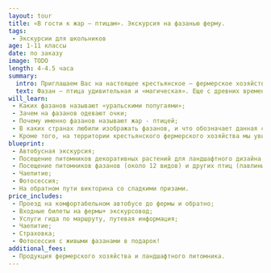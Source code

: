 ```yaml
---
layout: tour
title: «В гости к жар – птицам». Экскурсия на фазанью ферму.
tags:
 - Экскурсии для школьников
age: 1-11 классы
date: по заказу
image: TODO
length: 4-4.5 часа
summary:
  intro: Приглашаем Вас на настоящее крестьянское – фермерское хозяйства «Фазанья ферма».
  text: Фазан – птица удивительная и «магическая». Еще с древних времен ее отожествляли с мифическим фениксом – сладкоголосой птицей счастья. Фазаны  - это обилие красок, множество необычных форм, симфонии голосов, грациозность походки. Теперь эта чудо - птица с горящими на солнце перьями живет и в Прикамье.
will_learn:
 - Каких фазанов называют «уральскими попугаями»;
 - Зачем на фазанов одевают очки;
 - Почему именно фазанов называют жар - птицей;
 - В каких странах любили изображать фазанов, и что обозначает данная символика.
 - Кроме того, на территории крестьянского фермерского хозяйства мы увидим как выращивают растения для ландшафтного дизайна и познакомимся с профессиями фермера, биолога, садовника, цветовода.
blueprint:
 - Автобусная экскурсия;
 - Посещение питомников декоративных растений для ландшафтного дизайна;
 - Посещение питомников фазанов (около 12 видов) и других птиц (павлины, кеклики, куропатки и декоративные куры);
 - Чаепитие;
 - Фотосессия;
 - На обратном пути викторина со сладкими призами.
price_includes:
 - Проезд на комфортабельном автобусе до фермы и обратно;
 - Входные билеты на фермы+ экскурсовод;
 - Услуги гида по маршруту, путевая информация;
 - Чаепитие;
 - Страховка;
 - Фотосессия с живыми фазанами в подарок!
additional_fees:
 - Продукция фермерского хозяйства и ландшафтного питомника.
---
```

